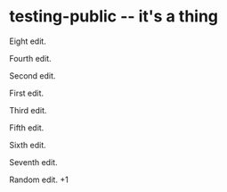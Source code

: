 # testing-public -- it's a thing

Eight edit.

Fourth edit.

Second edit.

First edit.

Third edit.

Fifth edit.

Sixth edit.

Seventh edit.

Random edit.  +1
